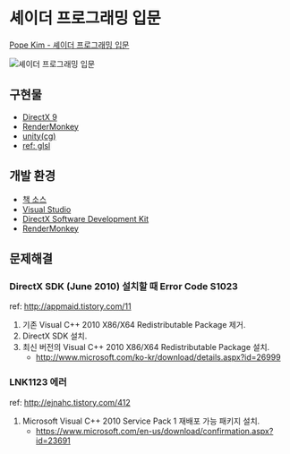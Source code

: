 # 셰이더 프로그래밍 입문

[Pope Kim - 셰이더 프로그래밍 입문](http://www.hanbit.co.kr/store/books/look.php?p_code=B8421024205)

![셰이더 프로그래밍 입문](http://image.hanbit.co.kr/cover/_m_1949m.gif)

## 구현물

- [DirectX 9](directx/)
- [RenderMonkey](rendermonkey/)
- [unity(cg)](unity/)
- [ref: glsl](https://github.com/if1live/glsl_example)

## 개발 환경

* [책 소스](http://www.hanbit.co.kr/exam/1949/source.zip)
* [Visual Studio](http://www.visualstudio.com/downloads/download-visual-studio-vs)
* [DirectX Software Development Kit](http://www.microsoft.com/en-us/download/details.aspx?id=6812)
* [RenderMonkey](http://developer.amd.com/tools-and-sdks/archive/legacy-cpu-gpu-tools/rendermonkey-toolsuite/)

## 문제해결

### DirectX SDK (June 2010) 설치할 때 Error Code S1023

ref: http://appmaid.tistory.com/11

1. 기존 Visual C++ 2010 X86/X64 Redistributable Package 제거.
2. DirectX SDK 설치.
3. 최신 버전의 Visual C++ 2010 X86/X64 Redistributable Package 설치.
    - http://www.microsoft.com/ko-kr/download/details.aspx?id=26999

### LNK1123 에러

ref: http://ejnahc.tistory.com/412

1. Microsoft Visual C++ 2010 Service Pack 1 재배포 가능 패키지 설치.
    - https://www.microsoft.com/en-us/download/confirmation.aspx?id=23691

